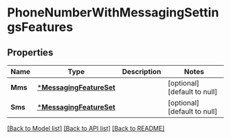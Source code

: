 # PhoneNumberWithMessagingSettingsFeatures

## Properties
Name | Type | Description | Notes
------------ | ------------- | ------------- | -------------
**Mms** | [***MessagingFeatureSet**](MessagingFeatureSet.md) |  | [optional] [default to null]
**Sms** | [***MessagingFeatureSet**](MessagingFeatureSet.md) |  | [optional] [default to null]

[[Back to Model list]](../README.md#documentation-for-models) [[Back to API list]](../README.md#documentation-for-api-endpoints) [[Back to README]](../README.md)

